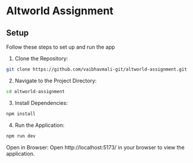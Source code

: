# Altworld Assignment

## Setup

Follow these steps to set up and run the app

1. Clone the Repository:

```bash
git clone https://github.com/vaibhavmali-git/altworld-assignment.git
```

2. Navigate to the Project Directory:

```bash
cd altworld-assignment
```

3. Install Dependencies:

```bash
npm install
```

4. Run the Application:
   
```bash
npm run dev
```

Open in Browser:
Open http://localhost:5173/ in your browser to view the application.
